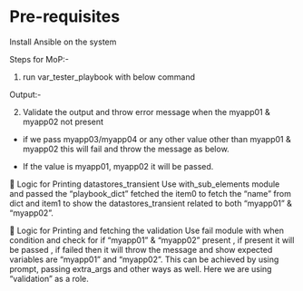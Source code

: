 # Pre-requisites
Install Ansible on the system

Steps for MoP:-
1. run var_tester_playbook with below command
 
Output:-
   


2. Validate the output and throw error message when the myapp01 & myapp02 not present
- if we pass myapp03/myapp04 or any other value other than myapp01 & myapp02 this will fail and throw the message as below.
 
-	If the value is myapp01, myapp02 it will be passed.

 



	Logic for Printing datastores_transient
Use with_sub_elements module and passed the “playbook_dict” fetched the 
item0 to fetch the “name” from dict and item1 to show the datastores_transient related to both “myapp01” & “myapp02”.

	Logic for Printing and fetching the validation 
Use fail module with when condition and check for if “myapp01” & “myapp02” present , if present it will be passed , if failed then it will throw the message and show expected variables are “myapp01” and “myapp02”. This can be achieved by using prompt, passing extra_args and other ways as well.
Here we are using “validation” as a role.

